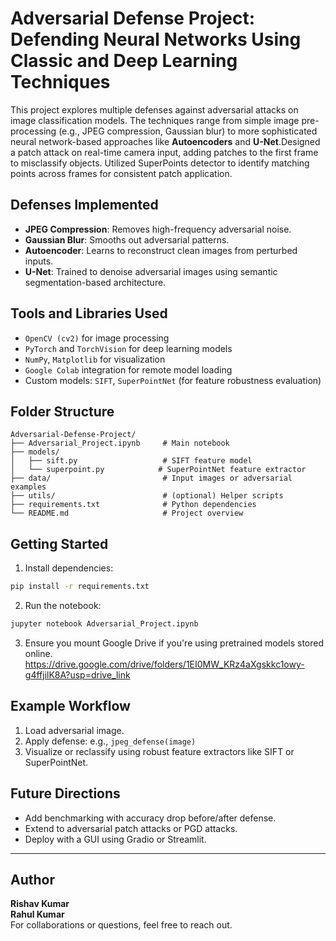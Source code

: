 #  Adversarial Defense Project: Defending Neural Networks Using Classic and Deep Learning Techniques

This project explores multiple defenses against adversarial attacks on image classification models. The techniques range from simple image pre-processing (e.g., JPEG compression, Gaussian blur) to more sophisticated neural network-based approaches like **Autoencoders** and **U-Net**.Designed a patch attack on real-time camera input, adding patches to the first frame to misclassify
objects. Utilized SuperPoints detector to identify matching points across frames for
consistent patch application.

##  Defenses Implemented

- **JPEG Compression**: Removes high-frequency adversarial noise.
- **Gaussian Blur**: Smooths out adversarial patterns.
- **Autoencoder**: Learns to reconstruct clean images from perturbed inputs.
- **U-Net**: Trained to denoise adversarial images using semantic segmentation-based architecture.

##  Tools and Libraries Used

- `OpenCV (cv2)` for image processing
- `PyTorch` and `TorchVision` for deep learning models
- `NumPy`, `Matplotlib` for visualization
- `Google Colab` integration for remote model loading
- Custom models: `SIFT`, `SuperPointNet` (for feature robustness evaluation)

##  Folder Structure

```
Adversarial-Defense-Project/
├── Adversarial_Project.ipynb     # Main notebook
├── models/
│   ├── sift.py                   # SIFT feature model
│   └── superpoint.py            # SuperPointNet feature extractor
├── data/                         # Input images or adversarial examples
├── utils/                        # (optional) Helper scripts
├── requirements.txt              # Python dependencies
└── README.md                     # Project overview
```

##  Getting Started

1. Install dependencies:

```bash
pip install -r requirements.txt
```

2. Run the notebook:

```bash
jupyter notebook Adversarial_Project.ipynb
```

3. Ensure you mount Google Drive if you're using pretrained models stored online.
   https://drive.google.com/drive/folders/1EI0MW_KRz4aXgskkc1owy-g4ffjilK8A?usp=drive_link

##  Example Workflow

1. Load adversarial image.
2. Apply defense: e.g., `jpeg_defense(image)`
3. Visualize or reclassify using robust feature extractors like SIFT or SuperPointNet.

##  Future Directions

- Add benchmarking with accuracy drop before/after defense.
- Extend to adversarial patch attacks or PGD attacks.
- Deploy with a GUI using Gradio or Streamlit.

---

##  Author

**Rishav Kumar**  
**Rahul Kumar**  
For collaborations or questions, feel free to reach out.
